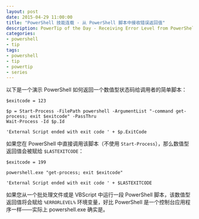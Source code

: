 ```yaml
---
layout: post
date: 2015-04-29 11:00:00
title: "PowerShell 技能连载 - 从 PowerShell 脚本中接收错误返回值"
description: PowerTip of the Day - Receiving Error Level from PowerShell Script
categories:
- powershell
- tip
tags:
- powershell
- tip
- powertip
- series
---
```

以下是一个演示 PowerShell 如何返回一个数值型状态码给调用者的简单脚本：

    $exitcode = 123
    
    $p = Start-Process -FilePath powershell -ArgumentList "-command get-process; exit $exitcode" -PassThru
    Wait-Process -Id $p.Id
    
    'External Script ended with exit code ' + $p.ExitCode

如果您在 PowerShell 中直接调用该脚本（不使用 `Start-Process`），那么数值型返回值会被赋给 `$LASTEXITCODE`：

    $exitcode = 199
    
    powershell.exe "get-process; exit $exitcode"
    
    'External Script ended with exit code ' + $LASTEXITCODE 

如果您从一个批处理文件或是 VBScript 中运行一段 PowerShell 脚本，该数值型返回值将会赋给 `%ERRORLEVEL%` 环境变量，好比 PowerShell 是一个控制台应用程序一样——实际上 powershell.exe 确实是。

<!--本文国际来源：[Receiving Error Level from PowerShell Script](http://community.idera.com/powershell/powertips/b/tips/posts/receiving-error-level-from-powershell-script)-->
